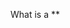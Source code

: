What is a **<template> **element?

Let’s begin with a small HTML setup:

```html
<template id="user-card">
  <div class="card">
    <h2 class="name"></h2>
    <p class="email"></p>
  </div>
</template>

<div id="container"></div>
```

*Now — can you tell me what happens if you open this HTML in a browser?
👉 Will anything from inside** <template>** be visible?
*
Why** <template>** content isn’t displayed

> The **<template>** tag is like a hidden blueprint — its content is stored in memory, not rendered in the DOM.
> 
> You can think of it as a draft or HTML snippet waiting to be cloned later by JavaScript.


tep 3: What is a DocumentFragment (and why use it)?

Think of a DocumentFragment as a temporary mini-DOM in memory —
you can build or clone elements inside it without touching the real DOM yet.
That makes it much faster when inserting lots of elements.

🧠 Key idea

Updating the DOM (the visible page) is expensive —
each change can cause repaint, reflow, and layout recalculation.

But when you use a DocumentFragment, the browser doesn’t render it —
so you can prepare a whole “batch” of elements first,
then append them to the DOM once.

```htm
const fragment = document.createDocumentFragment();

for (let i = 1; i <= 5; i++) {
  const li = document.createElement('li');
  li.textContent = `Item ${i}`;
  fragment.appendChild(li);
}

document.body.appendChild(fragment);

```

>>🧠 Here’s what happens:

>>We build 5 <li> elements inside the fragment (not yet on the page).

>>When we finally append the fragment to document.body,
>>all its children move into the DOM at once.

>>Only one reflow occurs — not five.